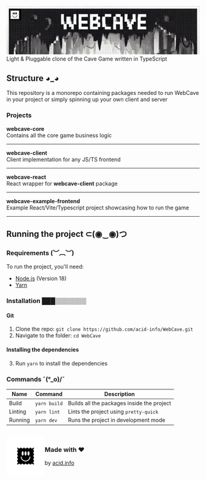 ![Token Price Oracle - SC - banner](./github/assets/webcave.png)
Light & Pluggable clone of the Cave Game written in TypeScript

## Structure ◕_◕
This repository is a monorepo containing packages needed to run
WebCave in your project or simply spinning up your own client
and server

### Projects

**webcave-core**  
Contains all the core game business logic

---
**webcave-client**    
Client implementation for any JS/TS frontend

---
**webcave-react**  
React wrapper for **webcave-client** package

---
**webcave-example-frontend**  
Example React/Vite/Typescript project showcasing how to run the
game

---

## Running the project ⊂(◉‿◉)つ
### Requirements (︶︹︶)
To run the project, you'll need:
- [Node.js](https://nodejs.org/en/) (Version 18)
- [Yarn](https://yarnpkg.com/)

### Installation ███▒▒▒▒▒▒▒
#### Git
1. Clone the repo: ```git clone https://github.com/acid-info/WebCave.git```
2. Navigate to the folder: ```cd WebCave```

#### Installing the dependencies
3. Run ```yarn``` to install the dependencies

### Commands ¯\(°_o)/¯
| Name    | Command                               | Description                                |
|---------|---------------------------------------|--------------------------------------------|
| Build   | ```yarn build```                      | Builds all the packages inside the project |
| Linting | ```yarn lint```                       | Lints the project using `pretty-quick`     |
| Running | ```yarn dev```              | Runs the project in development mode       |

<br/>
<img align="left" alt="acid-info-logo" width="100" height="100" src="./github/assets/acid.png">

### Made with ❤
by [acid.info](https://acid.info/)